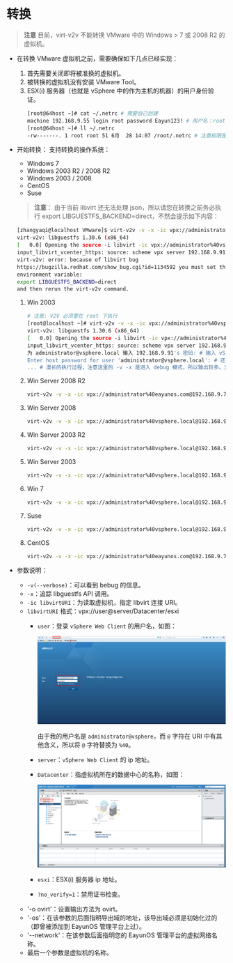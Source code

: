# 转换
> **注意**
> 目前，virt-v2v 不能转换 VMware 中的 Windows > 7 或 2008 R2 的虚拟机。

* 在转换 VMware 虚拟机之前，需要确保如下几点已经实现：
  1. 首先需要关闭即将被准换的虚拟机。
  2. 被转换的虚拟机没有安装 VMware Tool。
  3. ESX(i) 服务器（也就是 vSphere 中的作为主机的机器）的用户身份验证。
     ~~~ bash
     [root@64host ~]# cat ~/.netrc # 需要自己创建
     machine 192.168.9.55 login root password Eayun123! # 用户名：root | 密码：Eayun123!
     [root@64host ~]# ll ~/.netrc 
     -rw-------. 1 root root 51 6月  28 14:07 /root/.netrc # 注意权限是 0600，因为 virt-v2v 需要读取该文件。
     ~~~


* 开始转换：
  支持转换的操作系统：
  * Windows 7
  * Windows 2003 R2 / 2008 R2
  * Windows 2003 / 2008
  * CentOS
  * Suse

  > **注意**：
  > 由于当前 libvirt 还无法处理 json，所以请您在转换之前务必执行 export LIBGUESTFS_BACKEND=direct，不然会提示如下内容：
    ~~~ bash
    [zhangyaqi@localhost VMware]$ virt-v2v -v -x -ic vpx://administrator%40vsphere.local@192.168.9.91/Datacenter/192.168.9.55?no_verify=1 -o ovirt -os 192.168.2.56:/home/ply/workspace/storage/Export --network eayunosmgmt Win2k3
    virt-v2v: libguestfs 1.30.6 (x86_64)
    [   0.0] Opening the source -i libvirt -ic vpx://administrator%40vsphere.local@192.168.9.91/Datacenter/192.168.9.55?no_verify=1 Win2k3
    input_libvirt_vcenter_https: source: scheme vpx server 192.168.9.91
    virt-v2v: error: because of libvirt bug 
    https://bugzilla.redhat.com/show_bug.cgi?id=1134592 you must set this 
    environment variable:
    export LIBGUESTFS_BACKEND=direct
    and then rerun the virt-v2v command.
    ~~~

  1. Win 2003
     ~~~ bash
     # 注意: V2V 必须要在 root 下执行
     [root@localhost ~]# virt-v2v -v -x -ic vpx://administrator%40vsphere.local@192.168.9.91/Datacenter/192.168.9.55?no_verify=1 -o ovirt -os 192.168.2.56:/home/ply/workspace/storage/Export --network eayunosmgmt Win2k3
     virt-v2v: libguestfs 1.30.6 (x86_64)
     [   0.0] Opening the source -i libvirt -ic vpx://administrator%40vsphere.local@192.168.9.91/Datacenter/192.168.9.55?no_verify=1 Win2k3
     input_libvirt_vcenter_https: source: scheme vpx server 192.168.9.91
     为 administrator@vsphere.local 输入 192.168.9.91's 密码: # 输入 vSphere Web Client 的密码
     Enter host password for user 'administrator@vsphere.local': # 还要再输入一次
     ... # 漫长的执行过程，注意这里的 -v -x 是进入 debug 模式，所以输出较多。当然您也可以不加 -v -x 选项。
     ~~~

  2. Win Server 2008 R2
     ~~~ bash
     virt-v2v -v -x -ic vpx://administrator%40eayunos.com@192.168.9.77/Datacenter0/192.168.9.55?no_verify=1 -o ovirt -os 192.168.2.56:/home/ply/workspace/storage/Export --network eayunosmgmt Win2008_R2
     ~~~

  3. Win Server 2008
     ~~~ bash
     virt-v2v -v -x -ic vpx://administrator%40vsphere.local@192.168.9.91/Datacenter/192.168.9.55?no_verify=1 -o ovirt -os 192.168.2.56:/home/ply/workspace/storage/Export --network eayunosmgmt w2k8
     ~~~

  4. Win Server 2003 R2
     ~~~ bash
     virt-v2v -v -x -ic vpx://administrator%40vsphere.local@192.168.9.91/Datacenter/192.168.9.55?no_verify=1 -o ovirt -os 192.168.2.56:/home/ply/workspace/storage/Export --network eayunosmgmt win2k3_r2
     ~~~

  5. Win Server 2003
     ~~~ bash
     virt-v2v -v -x -ic vpx://administrator%40vsphere.local@192.168.9.91/Datacenter/192.168.9.55?no_verify=1 -o ovirt -os 192.168.2.56:/home/ply/workspace/storage/Export --network eayunosmgmt Win2k3
     ~~~

  6. Win 7
     ~~~ bash
     virt-v2v -v -x -ic vpx://administrator%40vsphere.local@192.168.9.91/Datacenter/192.168.9.55?no_verify=1 -o ovirt -os 192.168.2.56:/home/ply/workspace/storage/Export --network eayunosmgmt win7
     ~~~

  7. Suse
     ~~~ bash
     virt-v2v -v -x -ic vpx://administrator%40vsphere.local@192.168.9.91/Datacenter/192.168.9.55?no_verify=1 -o ovirt -os 192.168.2.56:/home/ply/workspace/storage/Export --network eayunosmgmt suse
     ~~~

  8. CentOS
     ~~~ bash
     virt-v2v -v -x -ic vpx://administrator%40eayunos.com@192.168.9.77/Datacenter0/192.168.9.55?no_verify=1 -o ovirt -os 192.168.2.56:/home/ply/workspace/storage/Export --network eayunosmgmt CentOS7
     ~~~

* 参数说明：
  * `-v(--verbose)`：可以看到 bebug 的信息。
  * `-x`：追踪 libguestfs API 调用。
  * `-ic libvirtURI`：为读取虚拟机，指定 libvirt 连接 URI。
  * `libvirtURI` 格式：vpx://user@server/Datacenter/esxi
    * `user`：登录 `vSphere Web Client` 的用户名，如图：

      ![vSphere_web_client](../images/vSphere_web_client.png)
     
      由于我的用户名是 `administrator@vsphere`，而 `@` 字符在 URI 中有其他含义，所以将 `@` 字符替换为 `%40`。
    * `server`：`vSphere Web Client` 的 ip 地址。
    * `Datacenter`：指虚拟机所在的数据中心的名称，如图：

      ![datacenter](../images/vSphere_datacenter.png)
    * `esxi`：ESX(i) 服务器 ip 地址。
    * `?no_verify=1`：禁用证书检查。
  * '-o ovirt'：设置输出方法为 ovirt。
  * '-os'：在该参数的后面指明导出域的地址，该导出域必须是初始化过的（即曾被添加到 EayunOS 管理平台上过）。
  * '--network'：在该参数后面指明您的 EayunOS 管理平台的虚拟网络名称。
  * 最后一个参数是虚拟机的名称。
